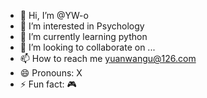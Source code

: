 - 👋 Hi, I’m @YW-o
- 👀 I’m interested in Psychology
- 🌱 I’m currently learning python
- 💞️ I’m looking to collaborate on ...
- 📫 How to reach me yuanwangu@126.com
- 😄 Pronouns: X
- ⚡ Fun fact: 🎮

<!---
YW-o/YW-o is a ✨ special ✨ repository because its `README.md` (this file) appears on your GitHub profile.
You can click the Preview link to take a look at your changes.
--->
